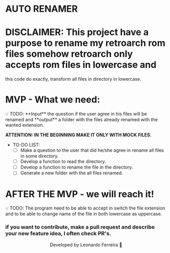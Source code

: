# AUTO RENAMER

# DISCLAIMER: This project have a purpose to rename my retroarch rom files somehow retroarch only accepts rom files in lowercase and
this code do exactly, transform all files in directory in lowercase.

# MVP - What we need:

<aside>
💡 TODO:  **Input** the question if the user agree in his files will be renamed and **output** a folder with the files already renamed with the wanted extension.

**ATTENTION: IN THE BEGINNING MAKE IT ONLY WITH MOCK FILES.**

</aside>

- TO-DO LIST:
    - [ ]  Make a question to the user that did he/she agree in rename all files in some directory.
    - [ ]  Develop a function to read the directory.
    - [ ]  Develop a function to rename the file in the directory.
    - [ ]  Generate a new folder with the all files renamed.

# AFTER THE MVP - we will reach it!

<aside>
💡 TODO:  The program need to be able to accept in switch the file extension and to be able to change name of the file in both lowercase as uppercase.

</aside>

### if you want to contribute, make a pull request and describe your new feature idea, I often check PR's.


<center> Developed by Leonardo Ferreira 💜 </center>

